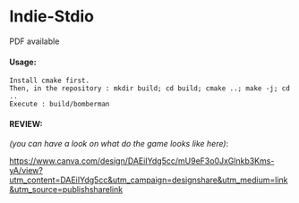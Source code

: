 # Indie-Stdio
PDF available

#### Usage:
    Install cmake first.
    Then, in the repository : mkdir build; cd build; cmake ..; make -j; cd ..
    Execute : build/bomberman

#### REVIEW:

_(you can have a look on what do the game looks like here)_:

https://www.canva.com/design/DAEiIYdg5cc/mU9eF3o0JxGlnkb3Kms-yA/view?utm_content=DAEiIYdg5cc&utm_campaign=designshare&utm_medium=link&utm_source=publishsharelink
